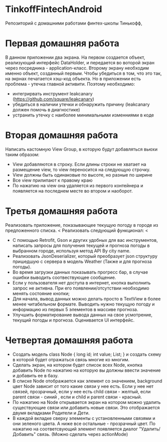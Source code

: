 # TinkoffFintechAndroid
Репозиторий с домашними работами финтех-школы Тинькофф,
# Первая домашняя работа
В данном приложении два экрана. На первом создается объект, реализующий интерфейс DataHolder, и передается во воторой экран через посредника - application-класс.
Второму экрану необходим именно объект, созданный первым. Чтобы убедиться в том, что это так, на экрнах печатается хэш-код объекта.
Но в приложении есть проблема - утечка главной активити. Поэтому необходимо:
>
* интегрирвать инструмент leakcanary (https://github.com/square/leakcanary)
* убедиться в наличии утечки и обнаружить причину (leakcanary должен помочь в диагностике)
* устранить утечку с наиболее минимальными изменниями в коде

# Вторая домашняя работа
Написать кастомную View Group, в которую будут добавляться вьюхи таким образом:
>
* View добавляются в строку. Если длины строки не хватает на размещение view, то view переносится на следующую строчку.
* View должны быть одинаковые по высоте, но разные по ширине
* Все view прилипают к правому краю
* По нажатию на view она удаляется из первого контейнера и появляется на последнем месте во втором и наоборот.
# Третья домашняя работа
Реализовать приложение, показывающее текущую погоду в городе из предложенного списка.
<
Реализовать следующий функционал:
<
* С помощью Retrofit, Gson и других удобных для вас инструментов, написать запросы для получения текущей и прогноза погоды в выбранном городе, используя метод API By city name.
* Реализовать JsonDeserializer, который преобразует json структуру пришедшую с сервера в модель Weather (Также и для прогноза погоды).
* Во время загрузки данных показывать прогресс бар, в случае ошибки выводить соотвествующее сообщение.
* Если у пользователя нет доступа в интернет, кнопка выполнить запрос не активна. При его появлении/отсутствии необходимо менять состояние кнопки;
* Для начала, вывод данных можно делать просто в TextView в более менее читабельном формате. Выводить нужно текущую погоду и информацию из первых 5 элементов в массиве прогноза.
* Улучшить форматирование вывода данных на свое усмотрение, текущий погоды и прогноза. Оценивается UI интерфейс.
# Четвертая домашняя работа
* Создать модель
class Node { long id; int value; List<Node>; }
и создать схему в которой будет отражаться связь многие ко многим.
* Сделать экран, на котором будет список всех Node, кнопка добавить Node по нажатию на которую вы должны ввести значение и добавить ее в базу.
* В списке Node отображается как элемент со значением, background цвет Node зависит от того какие связи у нее есть. Если у нее нет связей, прозрачный, если у нее есть child связи - желтый, если parent связи - синий , если и child и parent связи - красный.
* По нажатию на Node открывается экран на котором можно удалить существующие связи или добавить новые связи. Это отображается двумя вкладками Родители и Дети.
* В каждой вкладке сверху элементы с установленными связями и они зеленого цвета. А ниже все остальные - прозрачный цвет. По нажатию на соответсвующий элемент появляется диалог "Удалить/Добавить" связь. (Можно сделать через actionMode)
